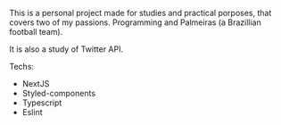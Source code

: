 This is a personal project made for studies and practical porposes, that covers two of my passions. Programming and Palmeiras (a Brazillian football team).

It is also a study of Twitter API.

Techs:
<ul>
  <li>NextJS</li>
  <li>Styled-components</li>
  <li>Typescript</li>
  <li>Eslint</li>
</ul>